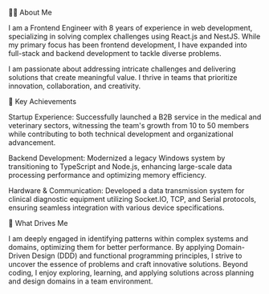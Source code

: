 <!--
**mwroh-dev/mwroh-dev** is a ✨ _special_ ✨ repository because its `README.md` (this file) appears on your GitHub profile.

Here are some ideas to get you started:

- 🔭 I’m currently working on ...
- 🌱 I’m currently learning ...
- 👯 I’m looking to collaborate on ...
- 🤔 I’m looking for help with ...
- 💬 Ask me about ...
- 📫 How to reach me: ...
- 😄 Pronouns: ...
- ⚡ Fun fact: ...
-->

🙋‍♂️ About Me

I am a Frontend Engineer with 8 years of experience in web development, specializing in solving complex challenges using React.js and NestJS. While my primary focus has been frontend development, I have expanded into full-stack and backend development to tackle diverse problems.

I am passionate about addressing intricate challenges and delivering solutions that create meaningful value. I thrive in teams that prioritize innovation, collaboration, and creativity.

📌 Key Achievements

Startup Experience: Successfully launched a B2B service in the medical and veterinary sectors, witnessing the team's growth from 10 to 50 members while contributing to both technical development and organizational advancement.

Backend Development: Modernized a legacy Windows system by transitioning to TypeScript and Node.js, enhancing large-scale data processing performance and optimizing memory efficiency.

Hardware & Communication: Developed a data transmission system for clinical diagnostic equipment utilizing Socket.IO, TCP, and Serial protocols, ensuring seamless integration with various device specifications.

🧩 What Drives Me

I am deeply engaged in identifying patterns within complex systems and domains, optimizing them for better performance. By applying Domain-Driven Design (DDD) and functional programming principles, I strive to uncover the essence of problems and craft innovative solutions. Beyond coding, I enjoy exploring, learning, and applying solutions across planning and design domains in a team environment.
